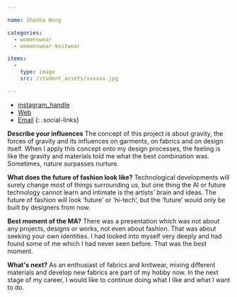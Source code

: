 ```yaml
---

name: Shasha Wong

categories:
  - womenswear
  - womenswear-knitwear

items:
  -
    type: image
    src: /student_assets/xxxxxx.jpg

---
```


* [instagram_handle](https://www.instagram.com/shashawong5/)
* [Web](https://XX.com)
* [Email](mailto:shasha.wong@network.rca.ac.uk)
{: .social-links}

**Describe your influences**
The concept of this project is about gravity, the forces of gravity and its influences on garments, on fabrics and on design itself. When I apply this concept onto my design processes, the feeling is like the gravity and materials told me what the best combination was. Sometimes, nature surpasses nurture.

**What does the future of fashion look like?**
Technological developments will surely change most of things surrounding us, but one thing the AI or future technology cannot learn and intimate is the artists’ brain and ideas. The future of fashion will look ‘future’ or ‘hi-tech’, but the ‘future’ would only be built by designers from now.

**Best moment of the MA?**
There was a presentation which was not about any projects, designs or works, not even about fashion. That was about seeking your own identities. I had looked into myself very deeply and had found some of me which I had never seen before. That was the best moment.

**What's next?**
As an enthusiast of fabrics and knitwear, mixing different materials and develop new fabrics are part of my hobby now. In the next stage of my career, I would like to continue doing what I like and what I want to do.

